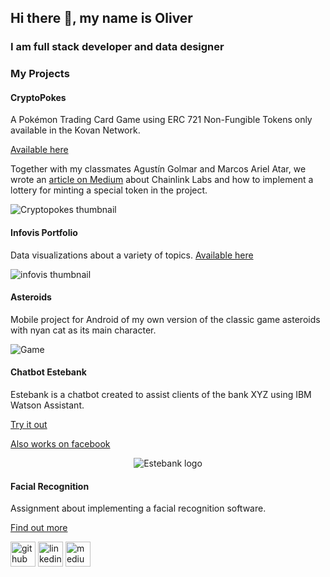 ## Hi there 👋, my name is Oliver
### I am full stack developer and data designer

<!--
**Obalfour/Obalfour** is a ✨ _special_ ✨ repository because its `README.md` (this file) appears on your GitHub profile.

Here are some ideas to get you started:

- 🔭 I’m currently working on ...
- 🌱 I’m currently learning ...
- 👯 I’m looking to collaborate on ...
- 🤔 I’m looking for help with ...
- 💬 Ask me about ...
- 📫 How to reach me: ...
- 😄 Pronouns: ...
- ⚡ Fun fact: ...
-->

### My Projects

#### CryptoPokes

A Pokémon Trading Card Game using ERC 721 Non-Fungible Tokens only available in the Kovan Network.

[Available here](https://obalfour.github.io/CryptoPokes)

Together with my classmates Agustín Golmar and Marcos Ariel Atar, we wrote an [article on Medium](https://oliver-balfour.medium.com/chainlink-the-decentralized-oracle-70f3bc95007b) about Chainlink Labs and how to implement a lottery for minting a special token in the project.

![Cryptopokes thumbnail](https://raw.githubusercontent.com/Obalfour/CryptoPokes/main/frontend/public/site-prev.png)

#### Infovis Portfolio

Data visualizations about a variety of topics. [Available here](https://obalfour.github.io/infovis-itba/index.html)

![infovis thumbnail](https://raw.githubusercontent.com/Obalfour/infovis-itba/gh-pages/portfolio.png)

#### Asteroids

Mobile project for Android of my own version of the classic game asteroids with nyan cat as its main character.

![Game](https://i.imgur.com/xtChlFj.jpg)

#### Chatbot Estebank

Estebank is a chatbot created to assist clients of the bank XYZ using IBM Watson Assistant.

[Try it out](https://assistant-chat-us-south.watsonplatform.net/web/public/d0284f6b-b38e-4428-b97f-0e4350f0b2b4)

[Also works on facebook](https://www.facebook.com/Bank-XYZ-109571717073527) 

<p align="center">
  <img src="https://i.imgur.com/Er8cwDa.png" alt="Estebank logo"/>
</p>

#### Facial Recognition

Assignment about implementing a facial recognition software.

[Find out more](https://github.com/Obalfour/MNA-2019/blob/master/doc/Reconocimiento%20Facial%20M%C3%A9todos%20Num%C3%A9ricos%20Avanzados%20(93.75).pdf)

[<img src='https://cdn.jsdelivr.net/npm/simple-icons@3.0.1/icons/github.svg' alt='github' height='40'>](https://github.com/Obalfour)  [<img src='https://cdn.jsdelivr.net/npm/simple-icons@3.0.1/icons/linkedin.svg' alt='linkedin' height='40'>](https://www.linkedin.com/in/oliver-balfour-b93961195/)  [<img src='https://cdn.jsdelivr.net/npm/simple-icons@3.0.1/icons/medium.svg' alt='medium' height='40'>](https://oliver-balfour.medium.com/)  

